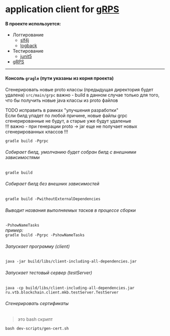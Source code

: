 # application client for [gRPS](https://grpc.io/)

#### **В проекте используется:**   
* Логгирование
  * [slf4j](https://www.slf4j.org/)  
  * [logback](https://logback.qos.ch/)
* Тестирование
  * [junit5](https://junit.org/junit5/)
* [gRPS](https://grpc.io/)   


  
 --- 

#### **Консоль `gragle`** (пути указаны из корня проекта)
Сгенерировать новые proto классы (предыдущая директория будет удалена) 
`src/main/grpc` 
важно - build в данном случае только для того, что бы получить новые java классы из proto файлов  
   
TODO исправить в рамках "улучшения разработки"  
Если билд упадет по любой причине, новые файлы grpc сгенерированные не будут, а старые уже будут удаленые   
!!! важно - при генерации proto -> jar еще не получает новых сгенерированных классов !!!    

`gradle build -Pgrpc`   
   

###### Собирает билд, умолчанию будет собран билд с внешними зависимостями   
`gradle build`   
   
   
###### Собирает билд без внешних зависимостей  
`gradle build -PwithoutExternalDependencies`   
   
   
###### Выводит названия выполняемых тасков в процессе сборки  
`-PshowNameTasks`   
*пример:*  
`gradle build -Pgrpc -PshowNameTasks`   
  
  

###### Запускает программу (client)
`java -jar build/libs/client-including-all-dependencies.jar`  


###### Запускает тестовый сервер (testServer)
`java -cp build/libs/client-including-all-dependencies.jar ru.vtb.blockchain.client.mkb.testServer.TestServer`  


###### Сгенерировать сертификаты
> это bash скрипт   

`bash dev-scripts/gen-cert.sh`
 
